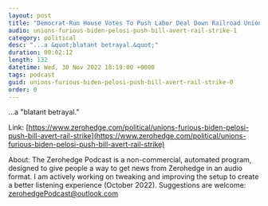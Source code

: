 ```yaml
---
layout: post
title: "Democrat-Run House Votes To Push Labor Deal Down Railroad Unions' Throats"
audio: unions-furious-biden-pelosi-push-bill-avert-rail-strike-1
category: political
desc: "...a &quot;blatant betrayal.&quot;"
duration: 00:02:12
length: 132
datetime: Wed, 30 Nov 2022 18:19:00 +0000
tags: podcast
guid: unions-furious-biden-pelosi-push-bill-avert-rail-strike-0
order: 0
---
```

...a &quot;blatant betrayal.&quot;

Link: [https://www.zerohedge.com/political/unions-furious-biden-pelosi-push-bill-avert-rail-strike](https://www.zerohedge.com/political/unions-furious-biden-pelosi-push-bill-avert-rail-strike)

About: The Zerohedge Podcast is a non-commercial, automated program, designed to give people a way to get news from Zerohedge in an audio format.  I am actively working on tweaking and improving the setup to create a better listening experience (October 2022).  Suggestions are welcome: [zerohedgePodcast@outlook.com](mailto:zerohedgePodcast@outlook.com)